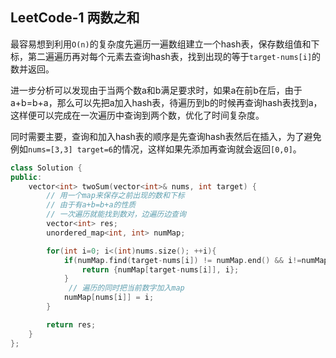 ## LeetCode-1 两数之和

最容易想到利用`O(n)`的复杂度先遍历一遍数组建立一个hash表，保存数组值和下标，第二遍遍历再对每个元素去查询hash表，找到出现的等于`target-nums[i]`的数并返回。

进一步分析可以发现由于当两个数a和b满足要求时，如果a在前b在后，由于a+b=b+a，那么可以先把a加入hash表，待遍历到b的时候再查询hash表找到a，这样便可以完成在一次遍历中查询到两个数，优化了时间复杂度。

同时需要主要，查询和加入hash表的顺序是先查询hash表然后在插入，为了避免例如`nums=[3,3] target=6`的情况，这样如果先添加再查询就会返回`[0,0]`。

```cpp
class Solution {
public:
    vector<int> twoSum(vector<int>& nums, int target) {
        // 用一个map来保存之前出现的数和下标
        // 由于有a+b=b+a的性质
        // 一次遍历就能找到数对，边遍历边查询
        vector<int> res;
        unordered_map<int, int> numMap;

        for(int i=0; i<(int)nums.size(); ++i){
            if(numMap.find(target-nums[i]) != numMap.end() && i!=numMap[target-nums[i]]){     
                return {numMap[target-nums[i]], i};
            }
             // 遍历的同时把当前数字加入map
            numMap[nums[i]] = i;
        }

        return res;
    }
};
```





